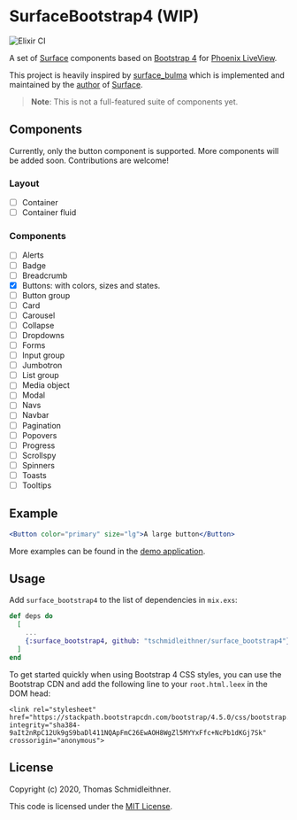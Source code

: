 # SurfaceBootstrap4 (WIP)

![Elixir CI](https://github.com/tschmidleithner/surface_bootstrap4/workflows/Elixir%20CI/badge.svg)

A set of [Surface](https://github.com/msaraiva/surface/) components
based on [Bootstrap 4](https://getbootstrap.com/) for 
[Phoenix LiveView](https://github.com/phoenixframework/phoenix_live_view).

This project is heavily inspired by [surface_bulma](https://github.com/msaraiva/surface_bulma) 
which is implemented and maintained by the [author](https://github.com/msaraiva) of 
[Surface](https://github.com/msaraiva/surface/).

> **Note**: This is not a full-featured suite of components yet.

## Components
  
Currently, only the button component is supported. More components will be added 
soon. Contributions are welcome!
  
### Layout

  * [ ] Container
  * [ ] Container fluid
  
### Components

  * [ ] Alerts
  * [ ] Badge
  * [ ] Breadcrumb
  * [x] Buttons: with colors, sizes and states.
  * [ ] Button group
  * [ ] Card
  * [ ] Carousel
  * [ ] Collapse
  * [ ] Dropdowns
  * [ ] Forms
  * [ ] Input group
  * [ ] Jumbotron
  * [ ] List group
  * [ ] Media object
  * [ ] Modal
  * [ ] Navs
  * [ ] Navbar
  * [ ] Pagination
  * [ ] Popovers
  * [ ] Progress
  * [ ] Scrollspy
  * [ ] Spinners
  * [ ] Toasts
  * [ ] Tooltips

## Example

```jsx
<Button color="primary" size="lg">A large button</Button>
```

More examples can be found in the [demo application](https://github.com/tschmidleithner/surface_bootstrap4_demo).

## Usage

Add `surface_bootstrap4` to the list of dependencies in `mix.exs`:

```elixir
def deps do
  [
    ...
    {:surface_bootstrap4, github: "tschmidleithner/surface_bootstrap4"}
  ]
end
```

To get started quickly when using Bootstrap 4 CSS styles, you can use the Bootstrap CDN 
and add the following line to your `root.html.leex` in the DOM head:

```
<link rel="stylesheet" href="https://stackpath.bootstrapcdn.com/bootstrap/4.5.0/css/bootstrap.min.css" integrity="sha384-9aIt2nRpC12Uk9gS9baDl411NQApFmC26EwAOH8WgZl5MYYxFfc+NcPb1dKGj7Sk" crossorigin="anonymous">
```

## License

Copyright (c) 2020, Thomas Schmidleithner.

This code is licensed under the [MIT License](LICENSE.md).
